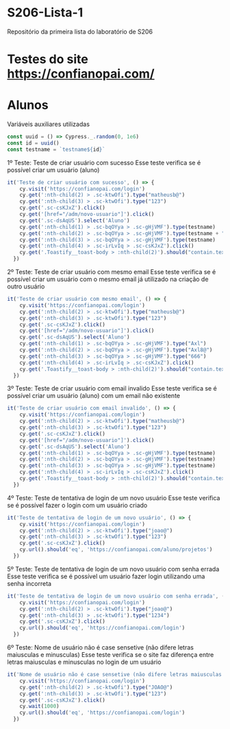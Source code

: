 # S206-Lista-1
Repositório da primeira lista do laboratório de S206

# Testes do site https://confianopai.com/



# Alunos

Variáveis auxiliares utilizadas
```javascript
const uuid = () => Cypress._.random(0, 1e6)
const id = uuid()
const testname = `testname${id}`
```

1º Teste: Teste de criar usuário com sucesso
Esse teste verifica se é possível criar um usuário (aluno)
```javascript
it('Teste de criar usuário com sucesso', () => {
    cy.visit('https://confianopai.com/login')
    cy.get(':nth-child(2) > .sc-ktwOfi').type("matheusb@")
    cy.get(':nth-child(3) > .sc-ktwOfi').type("123")
    cy.get('.sc-csKJxZ').click()
    cy.get('[href="/adm/novo-usuario"]').click()
    cy.get('.sc-dsAqUS').select('Aluno')
    cy.get(':nth-child(1) > .sc-bqOYya > .sc-gHjVMF').type(testname)
    cy.get(':nth-child(2) > .sc-bqOYya > .sc-gHjVMF').type(testname + "@")
    cy.get(':nth-child(3) > .sc-bqOYya > .sc-gHjVMF').type(testname)
    cy.get(':nth-child(4) > .sc-irLvIq > .sc-csKJxZ').click()
    cy.get('.Toastify__toast-body > :nth-child(2)').should("contain.text", "Usuário criado com sucesso!")
  })
```

2º Teste: Teste de criar usuário com mesmo email
Esse teste verifica se é possível criar um usuário com o mesmo email já utilizado na criação de outro usuário
```javascript
it('Teste de criar usuário com mesmo email', () => {
    cy.visit('https://confianopai.com/login')
    cy.get(':nth-child(2) > .sc-ktwOfi').type("matheusb@")
    cy.get(':nth-child(3) > .sc-ktwOfi').type("123")
    cy.get('.sc-csKJxZ').click()
    cy.get('[href="/adm/novo-usuario"]').click()
    cy.get('.sc-dsAqUS').select('Aluno')
    cy.get(':nth-child(1) > .sc-bqOYya > .sc-gHjVMF').type("Axl")
    cy.get(':nth-child(2) > .sc-bqOYya > .sc-gHjVMF').type("Axl8@")
    cy.get(':nth-child(3) > .sc-bqOYya > .sc-gHjVMF').type("666")
    cy.get(':nth-child(4) > .sc-irLvIq > .sc-csKJxZ').click()
    cy.get('.Toastify__toast-body > :nth-child(2)').should("contain.text", "Falha ao criar usuário.")
  })
```


3º Teste: Teste de criar usuário com email invalido
Esse teste verifica se é possível criar um usuário (aluno) com um email não existente
```javascript
it('Teste de criar usuário com email invalido', () => {
    cy.visit('https://confianopai.com/login')
    cy.get(':nth-child(2) > .sc-ktwOfi').type("matheusb@")
    cy.get(':nth-child(3) > .sc-ktwOfi').type("123")
    cy.get('.sc-csKJxZ').click()
    cy.get('[href="/adm/novo-usuario"]').click()
    cy.get('.sc-dsAqUS').select('Aluno')
    cy.get(':nth-child(1) > .sc-bqOYya > .sc-gHjVMF').type(testname)
    cy.get(':nth-child(2) > .sc-bqOYya > .sc-gHjVMF').type(testname)
    cy.get(':nth-child(3) > .sc-bqOYya > .sc-gHjVMF').type(testname)
    cy.get(':nth-child(4) > .sc-irLvIq > .sc-csKJxZ').click()
    cy.get('.Toastify__toast-body > :nth-child(2)').should("contain.text", "Por favor, insira um endereço de email válido.")
  })
```


4º Teste: Teste de tentativa de login de um novo usuário
Esse teste verifica se é possível fazer o login 
com um usuário criado
```javascript
it('Teste de tentativa de login de um novo usuário', () => {
    cy.visit('https://confianopai.com/login')
    cy.get(':nth-child(2) > .sc-ktwOfi').type("joao@")
    cy.get(':nth-child(3) > .sc-ktwOfi').type("123")
    cy.get('.sc-csKJxZ').click()
    cy.url().should('eq', 'https://confianopai.com/aluno/projetos')
  })
```


5º Teste: Teste de tentativa de login de um novo usuário com senha errada
Esse teste verifica se é possível um usuário fazer login utilizando uma senha incorreta
```javascript
it('Teste de tentativa de login de um novo usuário com senha errada', () => {
    cy.visit('https://confianopai.com/login')
    cy.get(':nth-child(2) > .sc-ktwOfi').type("joao@")
    cy.get(':nth-child(3) > .sc-ktwOfi').type("1234")
    cy.get('.sc-csKJxZ').click()
    cy.url().should('eq', 'https://confianopai.com/login')
  })
```


6º Teste: Nome de usuário não é case sensetive (não difere letras maiusculas e minusculas)
Esse teste verifica se o site faz diferença entre letras maiusculas e minusculas no login de um usuário
```javascript
it('Nome de usuário não é case sensetive (não difere letras maiusculas e minusculas', () => {
    cy.visit('https://confianopai.com/login')
    cy.get(':nth-child(2) > .sc-ktwOfi').type("JOAO@")
    cy.get(':nth-child(3) > .sc-ktwOfi').type("123")
    cy.get('.sc-csKJxZ').click()
    cy.wait(1000)
    cy.url().should('eq', 'https://confianopai.com/login')
  })
```
